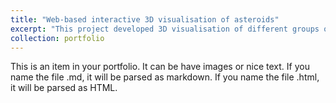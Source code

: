 ```yaml
---
title: "Web-based interactive 3D visualisation of asteroids"
excerpt: "This project developed 3D visualisation of different groups of asteroids<br/><img src='/images/500x300.png'>"
collection: portfolio
---
```


This is an item in your portfolio. It can be have images or nice text. If you name the file .md, it will be parsed as markdown. If you name the file .html, it will be parsed as HTML. 
